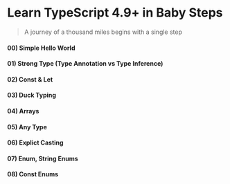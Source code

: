 # Learn TypeScript 4.9+ in Baby Steps

> A journey of a thousand miles begins with a single step

#### 00) Simple Hello World
#### 01) Strong Type (Type Annotation vs Type Inference)
#### 02) Const & Let
#### 03) Duck Typing
#### 04) Arrays
#### 05) Any Type
#### 06) Explict Casting
#### 07) Enum, String Enums
#### 08) Const Enums